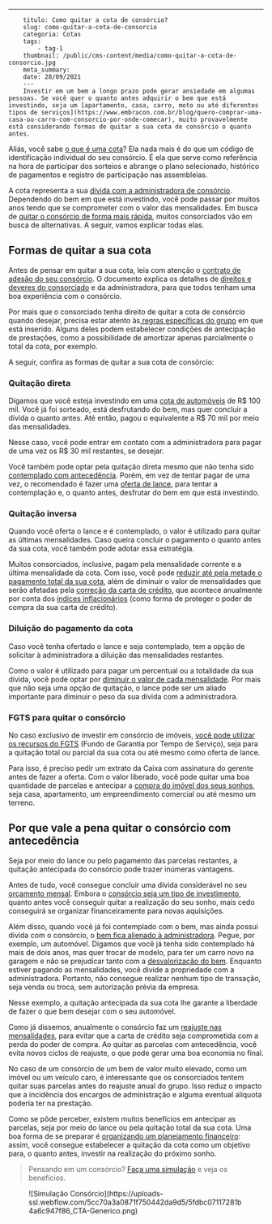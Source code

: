 ---
        titulo: Como quitar a cota de consórcio?
        slug: como-quitar-a-cota-de-consorcio
        categoria: Cotas
        tags:
            - tag-1
        thumbnail: /public/cms-content/media/como-quitar-a-cota-de-consorcio.jpg
        meta_summary: 
        date: 28/09/2021
        ---
        Investir em um bem a longo prazo pode gerar ansiedade em algumas pessoas. Se você quer o quanto antes adquirir o bem que está investindo, seja um [apartamento, casa, carro, moto ou até diferentes tipos de serviços](https://www.embracon.com.br/blog/quero-comprar-uma-casa-ou-carro-com-consorcio-por-onde-comecar), muito provavelmente está considerando formas de quitar a sua cota de consórcio o quanto antes.

Aliás, você sabe [o que é uma cota](https://www.embracon.com.br/blog/entenda-o-que-e-e-como-funciona-uma-cota-de-consorcio)? Ela nada mais é do que um código de identificação individual do seu consórcio. É ela que serve como referência na hora de participar dos sorteios e abrange o plano selecionado, histórico de pagamentos e registro de participação nas assembleias.

A cota representa a sua [dívida com a administradora de consórcio](https://www.embracon.com.br/blog/nao-consigo-pagar-meu-consorcio-e-agora). Dependendo do bem em que está investindo, você pode passar por muitos anos tendo que se comprometer com o valor das mensalidades. Em busca de [quitar o consórcio de forma mais rápida](https://www.embracon.com.br/blog/antecipar-um-consorcio-descubra-aqui), muitos consorciados vão em busca de alternativas. A seguir, vamos explicar todas elas.

Formas de quitar a sua cota
---------------------------

Antes de pensar em quitar a sua cota, leia com atenção o [contrato de adesão do seu consórcio](https://www.embracon.com.br/blog/saiba-o-que-avaliar-antes-de-assinar-um-contrato-de-consorcio). O documento explica os detalhes de [direitos e deveres do consorciado](https://www.embracon.com.br/blog/tire-todas-as-suas-duvidas-sobre-os-direitos-e-deveres-do-consorciado) e da administradora, para que todos tenham uma boa experiência com o consórcio.

Por mais que o consorciado tenha direito de quitar a cota de consórcio quando desejar, precisa estar atento às[ regras específicas do grupo](https://www.embracon.com.br/conhecaoconsorcio/o-que-e-um-grupo-de-consorcio) em que está inserido. Alguns deles podem estabelecer condições de antecipação de prestações, como a possibilidade de amortizar apenas parcialmente o total da cota, por exemplo.

A seguir, confira as formas de quitar a sua cota de consórcio:

### Quitação direta

Digamos que você esteja investindo em uma [cota de automóveis](https://www.embracon.com.br/blog/guia-completo-para-a-compra-do-primeiro-carro) de R$ 100 mil. Você já foi sorteado, está desfrutando do bem, mas quer concluir a dívida o quanto antes. Até então, pagou o equivalente a R$ 70 mil por meio das mensalidades.

Nesse caso, você pode entrar em contato com a administradora para pagar de uma vez os R$ 30 mil restantes, se desejar.

Você também pode optar pela quitação direta mesmo que não tenha sido [contemplado com antecedência](https://www.embracon.com.br/blog/antecipar-um-consorcio-descubra-aqui). Porém, em vez de tentar pagar de uma vez, o recomendado é fazer uma [oferta de lance](https://www.embracon.com.br/blog/como-funcionam-os-tipos-de-lances-no-consorcio), para tentar a contemplação e, o quanto antes, desfrutar do bem em que está investindo.

### Quitação inversa

Quando você oferta o lance e é contemplado, o valor é utilizado para quitar as últimas mensalidades. Caso queira concluir o pagamento o quanto antes da sua cota, você também pode adotar essa estratégia.

Muitos consorciados, inclusive, pagam pela mensalidade corrente e a última mensalidade da cota. Com isso, você pode [reduzir até pela metade o pagamento total da sua cota](https://www.embracon.com.br/conhecaoconsorcio/minha-cota-foi-contemplada-posso-aumentar-ou-reduzir-o-valor-do-meu-credito), além de diminuir o valor de mensalidades que serão afetadas pela [correção da carta de crédito](https://www.embracon.com.br/blog/correcao-carta-de-credito-consorcio), que acontece anualmente por conta dos [índices inflacionários](https://www.embracon.com.br/blog/entenda-a-importancia-da-taxa-selic-e-da-inflacao) (como forma de proteger o poder de compra da sua carta de crédito).

### Diluição do pagamento da cota

Caso você tenha ofertado o lance e seja contemplado, tem a opção de solicitar à administradora a diluição das mensalidades restantes.

Como o valor é utilizado para pagar um percentual ou a totalidade da sua dívida, você pode optar por [diminuir o valor de cada mensalidade](https://www.embracon.com.br/blog/11-coisas-que-voce-precisa-saber-sobre-a-parcela-do-consorcio). Por mais que não seja uma opção de quitação, o lance pode ser um aliado importante para diminuir o peso da sua dívida com a administradora.

### FGTS para quitar o consórcio

No caso exclusivo de investir em consórcio de imóveis, [você pode utilizar os recursos do FGTS](https://www.embracon.com.br/blog/5-passos-para-voce-usar-o-fgts-no-consorcio-imobiliario) (Fundo de Garantia por Tempo de Serviço), seja para a quitação total ou parcial da sua cota ou até mesmo como oferta de lance.

Para isso, é preciso pedir um extrato da Caixa com assinatura do gerente antes de fazer a oferta. Com o valor liberado, você pode quitar uma boa quantidade de parcelas e antecipar a [compra do imóvel dos seus sonhos](https://www.embracon.com.br/blog/como-construir-a-casa-dos-sonhos-guia-completo), seja casa, apartamento, um empreendimento comercial ou até mesmo um terreno.

Por que vale a pena quitar o consórcio com antecedência
-------------------------------------------------------

Seja por meio do lance ou pelo pagamento das parcelas restantes, a quitação antecipada do consórcio pode trazer inúmeras vantagens.

Antes de tudo, você consegue concluir uma dívida considerável no seu [orçamento mensal](https://www.embracon.com.br/blog/como-fazer-um-orcamento-familiar-sem-erro). Embora o [consórcio seja um tipo de investimento](https://www.embracon.com.br/blog/8-motivos-que-comprovam-que-consorcio-e-investimento), quanto antes você conseguir quitar a realização do seu sonho, mais cedo conseguirá se organizar financeiramente para novas aquisições.

Além disso, quando você já foi contemplado com o bem, mas ainda possui dívida com o consórcio, o [bem fica alienado à administradora](https://www.embracon.com.br/blog/alienacao-de-bens-o-que-e-e-como-funciona-no-consorcio). Pegue, por exemplo, um automóvel. Digamos que você já tenha sido contemplado há mais de dois anos, mas quer trocar de modelo, para ter um carro novo na garagem e não se prejudicar tanto com a [desvalorização do bem](https://www.embracon.com.br/blog/confira-9-sinais-de-que-e-hora-de-trocar-de-carro). Enquanto estiver pagando as mensalidades, você divide a propriedade com a administradora. Portanto, não consegue realizar nenhum tipo de transação, seja venda ou troca, sem autorização prévia da empresa.

Nesse exemplo, a quitação antecipada da sua cota lhe garante a liberdade de fazer o que bem desejar com o seu automóvel.

Como já dissemos, anualmente o consórcio faz um [reajuste nas mensalidades](https://www.embracon.com.br/blog/reajuste-do-consorcio-entenda), para evitar que a carta de crédito seja comprometida com a perda do poder de compra. Ao quitar as parcelas com antecedência, você evita novos ciclos de reajuste, o que pode gerar uma boa economia no final.

No caso de um consórcio de um bem de valor muito elevado, como um imóvel ou um veículo caro, é interessante que os consorciados tentem quitar suas parcelas antes do reajuste anual do grupo. Isso reduz o impacto que a incidência dos encargos de administração e alguma eventual alíquota poderia ter na prestação.

Como se pôde perceber, existem muitos benefícios em antecipar as parcelas, seja por meio do lance ou pela quitação total da sua cota. Uma boa forma de se preparar é [organizando um planejamento financeiro](https://www.embracon.com.br/blog/planejamento-financeiro-um-guia-para-as-financas-nao-sairem-de-controle): assim, você consegue estabelecer a quitação da cota como um objetivo para, o quanto antes, investir na realização do próximo sonho.

> Pensando em um consórcio? [Faça uma simulação](https://www.embracon.com.br/consorcio) e veja os benefícios.

<figure class="w-richtext-figure-type-image w-richtext-align-center"><div>![Simulação Consórcio](https://uploads-ssl.webflow.com/5cc70a3a0871f750442da9d5/5fdbc07117281b4a6c947f86_CTA-Generico.png)</div></figure>‍
        